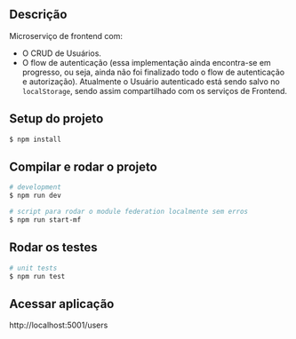 ## Descrição

Microserviço de frontend com:
- O CRUD de Usuários.
- O flow de autenticação (essa implementação ainda encontra-se em progresso, ou seja, ainda não foi finalizado todo o flow de autenticação e autorização). Atualmente o Usuário autenticado está sendo salvo no ```localStorage```, sendo assim compartilhado com os serviços de Frontend.

## Setup do projeto

```bash
$ npm install
```

## Compilar e rodar o projeto

```bash
# development
$ npm run dev

# script para rodar o module federation localmente sem erros
$ npm run start-mf
```

## Rodar os testes

```bash
# unit tests
$ npm run test
```

## Acessar aplicação

http://localhost:5001/users
